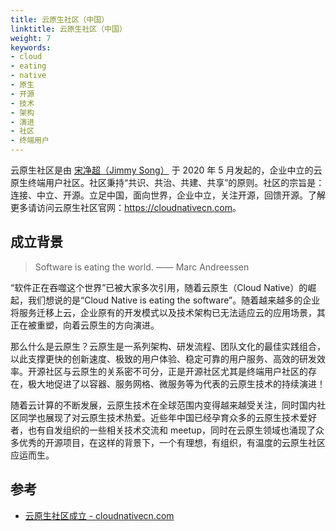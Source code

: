 ```yaml
---
title: 云原生社区（中国）
linktitle: 云原生社区（中国）
weight: 7
keywords:
- cloud
- eating
- native
- 原生
- 开源
- 技术
- 架构
- 演进
- 社区
- 终端用户
---
```

云原生社区是由 [宋净超（Jimmy Song）](https://jimmysong.io) 于 2020 年 5 月发起的，企业中立的云原生终端用户社区。社区秉持“共识、共治、共建、共享”的原则。社区的宗旨是：连接、中立、开源。立足中国，面向世界，企业中立，关注开源，回馈开源。了解更多请访问云原生社区官网：<https://cloudnativecn.com>。

## 成立背景

> Software is eating the world. —— Marc Andreessen

“软件正在吞噬这个世界”已被大家多次引用，随着云原生（Cloud Native）的崛起，我们想说的是“Cloud Native is eating the software”。随着越来越多的企业将服务迁移上云，企业原有的开发模式以及技术架构已无法适应云的应用场景，其正在被重塑，向着云原生的方向演进。

那么什么是云原生？云原生是一系列架构、研发流程、团队文化的最佳实践组合，以此支撑更快的创新速度、极致的用户体验、稳定可靠的用户服务、高效的研发效率。开源社区与云原生的关系密不可分，正是开源社区尤其是终端用户社区的存在，极大地促进了以容器、服务网格、微服务等为代表的云原生技术的持续演进！

随着云计算的不断发展，云原生技术在全球范围内变得越来越受关注，同时国内社区同学也展现了对云原生技术热爱。近些年中国已经孕育众多的云原生技术爱好者，也有自发组织的一些相关技术交流和 meetup，同时在云原生领域也涌现了众多优秀的开源项目，在这样的背景下，一个有理想，有组织，有温度的云原生社区应运而生。

## 参考

- [云原生社区成立 - cloudnativecn.com](https://cloudnativecn.com/blog/cnc-announcement/)